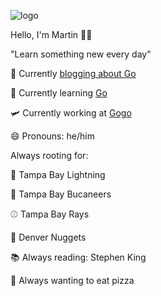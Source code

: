 ![logo](https://i.imgur.com/aHVDCBv.png)  

Hello, I'm Martin 👋🏻

"Learn something new every day"

🔭  Currently [blogging about Go](https://www.martincartledge.io/)

🌱  Currently learning [Go](https://golang.org/)

🛩  Currently working at [Gogo](https://www.gogoair.com/)

😄  Pronouns: he/him
 
Always rooting for: 

🏒  Tampa Bay Lightning

🏈  Tampa Bay Bucaneers 

⚾️  Tampa Bay Rays

🏀  Denver Nuggets

📚 Always reading: Stephen King

🍕 Always wanting to eat pizza

